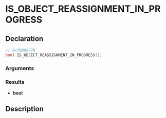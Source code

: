 # IS_OBJECT_REASSIGNMENT_IN_PROGRESS

## Declaration
```cpp
// 0x7D0D6779
bool IS_OBJECT_REASSIGNMENT_IN_PROGRESS();
```

### Arguments

### Results
- **bool**

## Description
